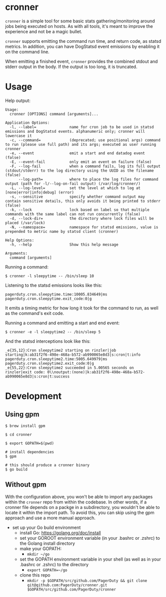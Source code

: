 # cronner
`cronner` is a simple tool for some basic stats gathering/monitoring around jobs being executed on hosts. As with all tools, it's meant to improve the experience and not be a magic bullet.

`cronner` supports emitting the command run time, and return code, as statsd metrics. In addition, you can have DogStatsd event emissions by enabling it on the command line.

When emitting a finished event, `cronner` provides the combined stdout and stderr output in the body. If the output is too long, it is truncated.

# Usage
Help output:
```
Usage:
  cronner [OPTIONS] command [arguments]...

Application Options:
  -l, --label=               name for cron job to be used in statsd emissions and DogStatsd events. alphanumeric only; cronner will lowercase it
  -c, --command=             (deprecated; use positional args) command to run (please use full path) and its args; executed as user running cronner
  -e, --event                emit a start and end datadog event (false)
  -E, --event-fail           only emit an event on failure (false)
  -F, --log-fail             when a command fails, log its full output (stdout/stderr) to the log directory using the UUID as the filename (false)
      --log-path=            where to place the log files for command output (path for -l/--log-on-fail output) (/var/log/cronner/)
  -L, --log-level=           set the level at which to log at [none|error|info|debug] (error)
  -s, --sensitive            specify whether command output may contain sensitive details, this only avoids it being printed to stderr (false)
  -k, --lock                 lock based on label so that multiple commands with the same label can not run concurrently (false)
  -d, --lock-dir=            the directory where lock files will be placed (/var/lock)
  -N, --namespace=           namespace for statsd emissions, value is prepended to metric name by statsd client (cronner)

Help Options:
  -h, --help                 Show this help message

Arguments:
  command [arguments]
```

Running a command:
```
$ cronner -l sleepytime -- /bin/sleep 10
```

Listening to the statsd emissions looks like this:

```
pagerduty.cron.sleepytime.time:10005.834649|ms
pagerduty.cron.sleepytime.exit_code:0|g
```

It emits a timing metric for how long it took for the command to run, as well as the command's exit code.

Running a command and emitting a start and end event:

```
$ cronner -e -l sleepytime2 -- /bin/sleep 5
```

And the statsd interceptions look like this:

```
_e{35,12}:Cron sleepytime2 starting on rinzler|job starting|k:ab31f2f6-498e-468a-b572-ab990065e8d3|s:cron|t:info
pagerduty.cron.sleepytime2.time:5005.649979|ms
pagerduty.cron.sleepytime2.exit_code:0|g
_e{55,22}:Cron sleepytime2 succeeded in 5.00565 seconds on rinzler|exit code: 0\\noutput:(none)|k:ab31f2f6-498e-468a-b572-ab990065e8d3|s:cron|t:success
```

# Development
## Using gpm
```
$ brew install gpm

$ cd cronner

$ export GOPATH=$(pwd)

# install dependencies
$ gpm

# this should produce a cronner binary
$ go build
```

## Without gpm
With the configuration above, you won't be able to import any packages within the `cronner` repo from within the codebase.
In other words, if a cronner file depends on a packge in a subdirectory, you wouldn't be able to locate it within the import path.
To avoid this, you can skip using the gpm approach and use a more manual approach.

* set up your Go build environment
  * install Go: https://golang.org/doc/install
  * set your GOROOT environment variable (in your .bashrc or .zshrc) to the Golang install directory
  * make your GOPATH:
    * `mkdir ~/go`
  * set the GOPATH environment variable in your shell (as well as in your .bashrc or .zshrc) to the directory
    * `export GOPATH=~/go`
  * clone this repo
    * `mkdir -p $GOPATH/src/github.com/PagerDuty && git clone git@github.com:PagerDuty/cronner.git $GOPATH/src/github.com/PagerDuty/cronner`
